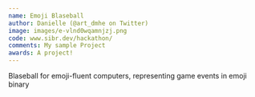 ```yaml
---
name: Emoji Blaseball
author: Danielle (@art_dmhe on Twitter)
image: images/e-vlnd0wqamnjzj.png
code: www.sibr.dev/hackathon/
comments: My sample Project
awards: A project!
---
```

Blaseball for emoji-fluent computers, representing game events in emoji binary